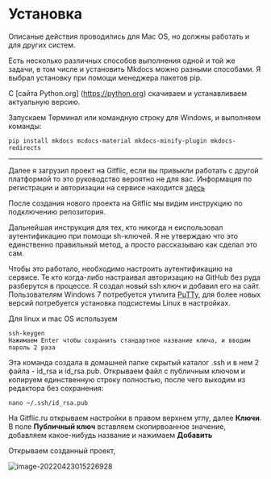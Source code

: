 # Установка

Описаные действия проводились для Mac OS, но должны работать и для других систем.

Есть несколько различных способов выполнения одной и той же задачи, в том числе и установить Mkdocs можно разными способами.  Я выбрал установку при помощи менеджера пакетов pip.

С [сайта Python.org] (https://python.org) скачиваем и устанавливаем актуальную версию. 

Запускаем Терминал или командную строку для Windows,  и выполняем команды:

```
pip install mkdocs mcdocs-material mkdocs-minify-plugin mkdocs-redirects
```

------



Далее я загрузил проект на Gitflic, если вы привыкли работать с другой платформой то это руководство вероятно не для вас. Информация по регистрации и авторизации на сервисе находится [здесь](https://gitflic.ru/help/profile/profile#auth)

После создания нового проекта на Gitflic мы видим инструкцию по подключению репозитория. 

 Дальнейшая инструкция для тех, кто никогда н еиспользовал аутентификацию при помощи sh-ключей. Я не утверждаю что это единственно правильный метод, а просто рассказываю как сделал это сам.

Чтобы это работало, необходимо настроить аутентификацию на сервисе. Те кто когда-либо настраивал авторизацию на GitHub без руда разберутся в процессе.
Я создал новый ssh ключ и добавил его на сайт. Пользователям Windows 7 потребуется утилита [PuTTy](https://www.chiark.greenend.org.uk/~sgtatham/putty/latest.html), для более новых версий потребуется установка подсистемы Linux в настройках. 

Для linux и mac OS используем 

```
ssh-keygen
Нажимаем Enter чтобы сохранить стандартное название ключа, и вводим пароль 2 раза
```

Эта команда создала в домашней папке скрытый каталог .ssh и в нем 2 файла - id_rsa и id_rsa.pub. Открываем файл с публичным ключом и копируем единственную строку полностью, после чего выходим из редактора без сохранения:

```
nano ~/.ssh/id_rsa.pub
```

На Gitflic.ru открываем настройки в правом верхнем углу, далее **Ключи**. В поле **Публичный ключ** вставляем скопирвоанное значение, добавляем какое-нибудь название и нажимаем **Добавить**

Открываем созданный проект,

![image-20220423015226928](https://tva1.sinaimg.cn/large/e6c9d24egy1h1jayqp86xj20b105iq2z.jpg)

